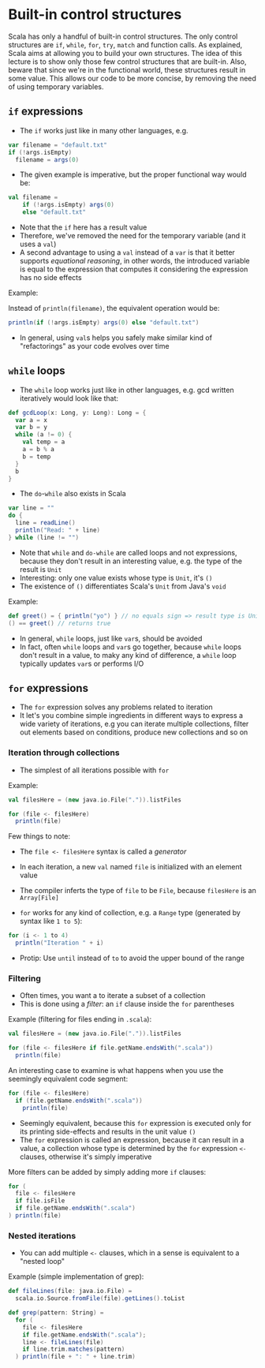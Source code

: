 # Built-in control structures

Scala has only a handful of built-in control structures. The only control
structures are `if`, `while`, `for`, `try`, `match` and function calls. As
explained, Scala aims at allowing you to build your own structures.
The idea of this lecture is to show only those few
control structures that are built-in. Also, beware that since we're in the
functional world, these structures result in some value. This allows our
code to be more concise, by removing the need of using temporary variables.

## `if` expressions

- The `if` works just like in many other languages, e.g.

```scala
var filename = "default.txt"
if (!args.isEmpty)
  filename = args(0)
```

- The given example is imperative, but the proper functional way would be:

```scala
val filename =
    if (!args.isEmpty) args(0)
    else "default.txt"
```

- Note that the `if` here has a result value
- Therefore, we've removed the need for the temporary variable
(and it uses a `val`)
- A second advantage to using a `val` instead of a `var` is that it
better supports *equational reasoning*, in other words, the introduced
variable is equal to the expression that computes it considering the
expression has no side effects

Example:

Instead of `println(filename)`, the equivalent operation would be:

```scala
println(if (!args.isEmpty) args(0) else "default.txt")
```

- In general, using `val`s helps you safely make similar kind
of "refactorings" as your code evolves over time

## `while` loops

- The `while` loop works just like in other languages, e.g. gcd written
    iteratively would look like that:

```scala
def gcdLoop(x: Long, y: Long): Long = {
  var a = x
  var b = y
  while (a != 0) {
    val temp = a
    a = b % a
    b = temp
  }
  b
}
```

- The `do`-`while` also exists in Scala

```scala
var line = ""
do {
  line = readLine()
  println("Read: " + line)
} while (line != "")
```

- Note that `while` and `do-while` are called loops and not expressions,
because they don't result in an interesting value, e.g. the type of the
result is `Unit`
- Interesting: only one value exists whose type is `Unit`, it's `()`
- The existence of `()` differentiates Scala's `Unit` from Java's `void`

Example:

```scala
def greet() = { println("yo") } // no equals sign => result type is Unit
() == greet() // returns true
```

- In general, `while` loops, just like `var`s, should be avoided
- In fact, often `while` loops and `var`s go together, because `while` loops
don't result in a value, to maky any kind of difference, a `while` loop
typically updates `var`s or performs I/O

## `for` expressions

- The `for` expression solves any problems related to iteration
- It let's you combine simple ingredients in different ways to express
a wide variety of iterations, e.g you can iterate multiple collections,
filter out elements based on conditions, produce new collections and so on

### Iteration through collections

- The simplest of all iterations possible with `for`

Example:

```scala
val filesHere = (new java.io.File(".")).listFiles

for (file <- filesHere)
  println(file)
```

Few things to note:
- The `file <- filesHere` syntax is called a *generator*
- In each iteration, a new `val` named `file` is initialized with an
element value
- The compiler inferts the type of `file` to be `File`,
because `filesHere` is an `Array[File]`

- `for` works for any kind of collection, e.g. a `Range` type (generated
by syntax like `1 to 5`):

```scala
for (i <- 1 to 4)
  println("Iteration " + i)
```

- Protip: Use `until` instead of `to` to avoid the upper bound of the range

### Filtering

- Often times, you want a to iterate a subset of a collection
- This is done using a *filter*: an `if` clause inside the `for` parentheses

Example (filtering for files ending in `.scala`):

```scala
val filesHere = (new java.io.File(".")).listFiles

for (file <- filesHere if file.getName.endsWith(".scala"))
  println(file)
```

An interesting case to examine is what happens when you use the
seemingly equivalent code segment:

```scala
for (file <- filesHere)
  if (file.getName.endsWith(".scala"))
    println(file)
```

- Seemingly equivalent, because this `for` expression is executed only
for its printing side-effects and results in the unit value `()`
- The `for` expression is called an expression, because it can result in a
value, a collection whose type is determined by the `for` expression `<-`
clauses, otherwise it's simply imperative

More filters can be added by simply adding more `if` clauses:

```scala
for (
  file <- filesHere
  if file.isFile
  if file.getName.endsWith(".scala")
) println(file)
```

### Nested iterations

- You can add multiple `<-` clauses, which in a sense is equivalent to a
"nested loop"

Example (simple implementation of grep):

```scala
def fileLines(file: java.io.File) =
  scala.io.Source.fromFile(file).getLines().toList

def grep(pattern: String) =
  for (
    file <- filesHere
    if file.getName.endsWith(".scala");
    line <- fileLines(file)
    if line.trim.matches(pattern)
  ) println(file + ": " + line.trim)
```

